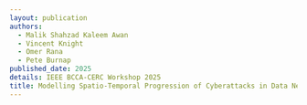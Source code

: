 ```yaml
---
layout: publication
authors:
  - Malik Shahzad Kaleem Awan
  - Vincent Knight
  - Omer Rana
  - Pete Burnap
published_date: 2025
details: IEEE BCCA-CERC Workshop 2025
title: Modelling Spatio-Temporal Progression of Cyberattacks in Data Networks
---
```

